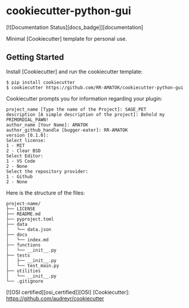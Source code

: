 # cookiecutter-python-gui

[![Documentation Status][docs_badge]][documentation]

Minimal [Cookiecutter] template for personal use.

## Getting Started

Install [Cookiecutter] and run the cookiecutter template:

```no-highlight
$ pip install cookiecutter
$ cookiecutter https://github.com/RR-AMATOK/cookiecutter-python-gui
```

Cookiecutter prompts you for information regarding your plugin:

```no-highlight
project_name [Type the name of the Project]: SAGE_PET
description [A simple description of the project]: Behold my PRIMORDIAL_PAWN!
author_name [Your Name]: AMATOK
author_github_handle [bugger-eater]: RR-AMATOK
version [0.1.0]:
Select license:
1 - MIT
2 - Clear BSD
Select Editor:
1 - VS Code
2 - None
Select the repository provider:
1 - Github
2 - None
```

Here is the structure of the files:

```no-highlight
project-name/
├── LICENSE
├── README.md
├── pyproject.toml
├── data
│   └── data.json
├── docs
│   └── index.md
├── functions
│   └── __init__.py
├── tests
│   ├── __init__.py
│   └── test_main.py
├── utilities
│   └── __init__.py
└── .gitignore
```

[![OSI certified][osi_certified]][OSI]
  [Cookiecutter]: https://github.com/audreyr/cookiecutter
